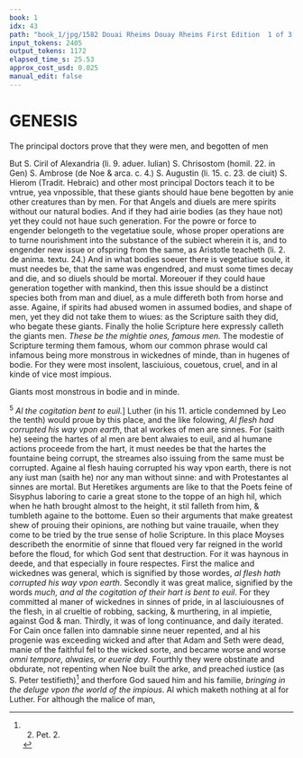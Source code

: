 ```yaml
---
book: 1
idx: 43
path: "book_1/jpg/1582 Douai Rheims Douay Rheims First Edition  1 of 3 1609 Old Testament.pdf-43.jpg"
input_tokens: 2405
output_tokens: 1172
elapsed_time_s: 25.53
approx_cost_usd: 0.025
manual_edit: false
---
```

# GENESIS

<aside>The principal doctors prove that they were men, and begotten of men</aside>

But S. Ciril of Alexandria (li. 9. aduer. Iulian) S. Chrisostom (homil. 22. in Gen) S. Ambrose (de Noe & arca. c. 4.) S. Augustin (li. 15. c. 23. de ciuit) S. Hierom (Tradit. Hebraic) and other most principal Doctors teach it to be vntrue, yea vnpossible, that these giants should haue bene begotten by anie other creatures than by men. For that Angels and diuels are mere spirits without our natural bodies. And if they had airie bodies (as they haue not) yet they could not haue such generation. For the powre or force to engender belongeth to the vegetatiue soule, whose proper operations are to turne nourishment into the substance of the subiect wherein it is, and to engender new issue or ofspring from the same, as Aristotle teacheth (li. 2. de anima. textu. 24.) And in what bodies soeuer there is vegetatiue soule, it must needes be, that the same was engendred, and must some times decay and die, and so diuels should be mortal. Moreouer if they could haue generation together with mankind, then this issue should be a distinct species both from man and diuel, as a mule differeth both from horse and asse. Againe, if spirits had abused women in assumed bodies, and shape of men, yet they did not take them to wiues: as the Scripture saith they did, who begate these giants. Finally the holie Scripture here expressly calleth the giants men. *These be the mightie ones, famous men.* The modestie of Scripture terming them famous, whom our common phrase would cal infamous being more monstrous in wickednes of minde, than in hugenes of bodie. For they were most insolent, lasciuious, couetous, cruel, and in al kinde of vice most impious.

<aside>Giants most monstrous in bodie and in minde.</aside>

<sup>5</sup> *Al the cogitation bent to euil.*] Luther (in his 11. article condemned by Leo the tenth) would proue by this place, and the like folowing, *Al flesh had corrupted his way vpon earth*, that al workes of men are sinnes. For (saith he) seeing the hartes of al men are bent alwaies to euil, and al humane actions proceede from the hart, it must needes be that the hartes the fountaine being corrupt, the streames also issuing from the same must be corrupted. Againe al flesh hauing corrupted his way vpon earth, there is not any iust man (saith he) nor any man without sinne: and with Protestantes al sinnes are mortal. But Heretikes arguments are like to that the Poets feine of Sisyphus laboring to carie a great stone to the toppe of an high hil, which when he hath brought almost to the height, it stil falleth from him, & tumbleth againe to the bottome. Euen so their arguments that make greatest shew of prouing their opinions, are nothing but vaine trauaile, when they come to be tried by the true sense of holie Scripture. In this place Moyses describeth the enormitie of sinne that floued very far reigned in the world before the floud, for which God sent that destruction. For it was haynous in deede, and that especially in foure respectes. First the malice and wickednes was general, which is signified by those wordes, *al flesh hath corrupted his way vpon earth*. Secondly it was great malice, signified by the words *much, and al the cogitation of their hart is bent to euil*. For they committed al maner of wickednes in sinnes of pride, in al lasciuiousnes of the flesh, in al crueltie of robbing, sacking, & murthering, in al impietie, against God & man. Thirdly, it was of long continuance, and daily iterated. For Cain once fallen into damnable sinne neuer repented, and al his progenie was exceeding wicked and after that Adam and Seth were dead, manie of the faithful fel to the wicked sorte, and became worse and worse *omni tempore, alwaies, or euerie day*. Fourthly they were obstinate and obdurate, not repenting when Noe built the arke, and preached iustice (as S. Peter testifieth)[^1] and therfore God saued him and his familie, *bringing in the deluge vpon the world of the impious*. Al which maketh nothing at al for Luther. For although the malice of man,

[^1]: 2. Pet. 2.